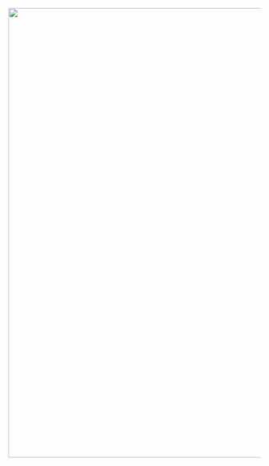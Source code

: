 <a  href="https://g-cybersec.pages.dev/"><img src="https://g-cybersec.pages.dev/img/cybersec_.png" width="900"></a>

